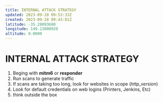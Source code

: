 ```yaml
---
title: INTERNAL ATTACK STRATEGY
updated: 2023-09-28 09:53:33Z
created: 2023-09-28 09:43:01Z
latitude: -35.28093680
longitude: 149.13000920
altitude: 0.0000
---
```


# INTERNAL ATTACK STRATEGY
1. Beging with **mitm6** or **responder**
2. Run scans to generate traffic
3. If scans are taking too long, look for websites in scope (_http_version_)
4. Look for default credentials on web logins (Printers, Jenkins, Etc)
5. think outside the box